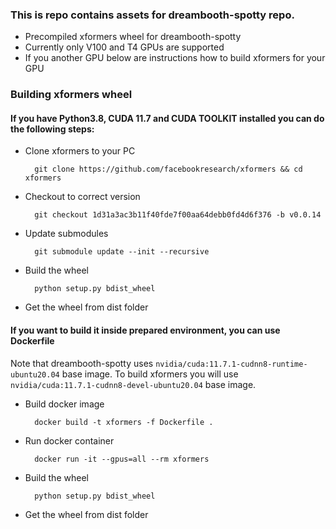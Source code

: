 
### This is repo contains assets for dreambooth-spotty repo.

* Precompiled xformers wheel for dreambooth-spotty
* Currently only V100 and T4 GPUs are supported
* If you another GPU below are instructions how to build xformers for your GPU 

### Building xformers wheel

#### If you have Python3.8, CUDA 11.7 and CUDA TOOLKIT installed you can do the following steps:

* Clone xformers to your PC
  ```shell
    git clone https://github.com/facebookresearch/xformers && cd xformers
  ```
* Checkout to correct version
  ```shell
    git checkout 1d31a3ac3b11f40fde7f00aa64debb0fd4d6f376 -b v0.0.14
  ```
* Update submodules
  ```shell
    git submodule update --init --recursive
  ```
* Build the wheel
  ```shell
    python setup.py bdist_wheel
  ```
* Get the wheel from dist folder

#### If you want to build it inside prepared environment, you can use Dockerfile

Note that dreambooth-spotty uses <code>nvidia/cuda:11.7.1-cudnn8-runtime-ubuntu20.04</code> base image.
To build xformers you will use <code>nvidia/cuda:11.7.1-cudnn8-devel-ubuntu20.04</code> base image.

* Build docker image
  ```shell
    docker build -t xformers -f Dockerfile . 
  ```
* Run docker container
  ```shell
    docker run -it --gpus=all --rm xformers
  ```
* Build the wheel
  ```shell
    python setup.py bdist_wheel
  ```
* Get the wheel from dist folder

